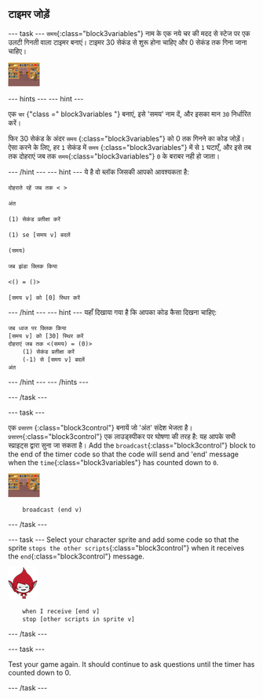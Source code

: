 ## टाइमर जोड़ें

\--- task \--- `समय`{:class="block3variables"} नाम के एक नये चर की मदद से स्टेज पर एक उलटी गिनती वाला टाइमर बनाएं। टाइमर 30 सेकंड से शुरू होना चाहिए और 0 सेकंड तक गिना जाना चाहिए।

![Stage sprite](images/stage-sprite.png)

\--- hints \--- \--- hint \---

एक ` चर ` {"class =" block3variables "} बनाएं, इसे 'समय' नाम दें, और इसका मान ` 30 ` निर्धारित करें।

फिर 30 सेकंड के अंदर ` समय ` {:class="block3variables"} को 0 तक गिनने का कोड जोड़ें। ऐसा करने के लिए, हर `1` सेकंड में ` समय ` {:class="block3variables"} में से `1` घटाएँ, और इसे तब तक दोहराएं जब तक ` समय `{:class="block3variables"} `0` के बराबर नही हो जाता।

\--- /hint \--- \--- hint \--- ये है वो ब्लॉक जिसकी आपको आवश्यकता है:

```blocks3
दोहराते रहें जब तक < >

अंत

(1) सेकंड प्रतीक्षा करें

(1) se [समय v] बदलें

(समय)

जब झंडा क्लिक किया

<() = ()>

[समय v] को [0] स्थिर करें
```

\--- /hint \--- \--- hint \--- यहाँ दिखाया गया है कि आपका कोड कैसा दिखना चाहिए:

```blocks3
जब ध्वज पर क्लिक किया
[समय v] को [30] स्थिर करें
दोहराएं जब तक <(समय) = (0)>
    (1) सेकंड प्रतीक्षा करें
    (-1) से [समय v] बदलें 
अंत
```

\--- /hint \--- \--- /hints \---

\--- /task \---

\--- task \---

एक ` प्रसारण ` {:class="block3control"} बनायें जो 'अंत' संदेश भेजता है। `प्रसारण`{:class="block3control"} एक लाउड्स्पीकर पर घोषणा की तरह है: यह आपके सभी स्प्राइट्स द्वारा सुना जा सकता है। Add the `broadcast`{:class="block3control"} block to the end of the timer code so that the code will send and 'end' message when the `time`{:class="block3variables"} has counted down to `0`.

![Stage sprite](images/stage-sprite.png)

```blocks3
    broadcast (end v)
```

\--- /task \---

\--- task \--- Select your character sprite and add some code so that the sprite `stops the other scripts`{:class="block3control"} when it receives the `end`{:class="block3control"} message.

![Giga sprite](images/giga-sprite.png)

```blocks3
    when I receive [end v]
    stop [other scripts in sprite v]
```

\--- /task \---

\--- task \---

Test your game again. It should continue to ask questions until the timer has counted down to 0.

\--- /task \---